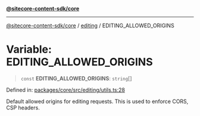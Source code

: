 [**@sitecore-content-sdk/core**](../../README.md)

***

[@sitecore-content-sdk/core](../../README.md) / [editing](../README.md) / EDITING\_ALLOWED\_ORIGINS

# Variable: EDITING\_ALLOWED\_ORIGINS

> `const` **EDITING\_ALLOWED\_ORIGINS**: `string`[]

Defined in: [packages/core/src/editing/utils.ts:28](https://github.com/Sitecore/content-sdk/blob/5647269998b9306151914ae421806dad763f924a/packages/core/src/editing/utils.ts#L28)

Default allowed origins for editing requests. This is used to enforce CORS, CSP headers.
